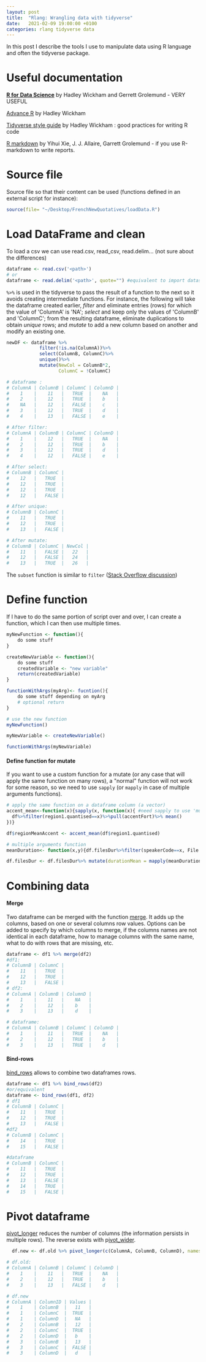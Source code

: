 ```yaml
---
layout: post
title:  "Rlang: Wrangling data with tidyverse"
date:   2021-02-09 19:00:00 +0100
categories: rlang tidyverse data
---
```


In this post I describe the tools I use to manipulate data using R language and often the tidyverse package. 

# Useful documentation
[**R for Data Science**][r4ds] by Hadley Wickham and Gerrett Grolemund - VERY USEFUL

[Advance R][adv-r] by Hadley Wickham

[Tidyverse style guide][style-tidyverse] by Hadley Wickham : good practices for writing R code

[R markdown][r-markdown] by Yihui Xie, J. J. Allaire, Garrett Grolemund - if you use R-markdown to write reports.  

[style-tidyverse]: https://style.tidyverse.org/
[adv-r]: https://adv-r.hadley.nz/
[r4ds]: https://r4ds.had.co.nz/
[r-markdown]: https://bookdown.org/yihui/rmarkdown/

# Source file
Source file so that their content can be used (functions defined in an external script for instance):
```R
source(file= "~/Desktop/FrenchNewQuotatives/loadData.R")
```


# Load DataFrame and clean
To load a csv we can use read.csv, read_csv, read.delim... (not sure about the differences)
```R
dataframe <- read.csv('<path>')
# or 
dataframe <- read.delim('<path>', quote="") #equivalent to import dataset with option 'Quote' to 'None'
```
`%>%` is used in the tidyverse to pass the result of a function to the next so it avoids creating intermediate functions.
For instance, the following will take the dataframe created earlier, *filter* and eliminate entries (rows) for which the value of 'ColumnA' is 'NA'; *select* and keep only the values of 'ColumnB' and 'ColumnC'; from the resulting dataframe, eliminate duplications to obtain *unique* rows; and *mutate* to add a new column based on another and modify an existing one.

```R
newDF <- dataframe %>% 
            filter(!is.na(ColumnA))%>%
            select(ColumnB, ColumnC)%>%
            unique()%>%
            mutate(NewCol = ColumnB*2,
            	   ColumnC = !ColumnC)

# dataframe :
# ColumnA | ColumnB | ColumnC | ColumnD |
#    1    |    11   |   TRUE  |    NA   |
#    2    |    12   |   TRUE  |    b    |
#    NA   |    12   |   FALSE |    c    |
#    3    |    12   |   TRUE  |    d    |
#    4    |    13   |   FALSE |    e    |

# After filter: 
# ColumnA | ColumnB | ColumnC | ColumnD |
#    1    |    12   |   TRUE  |    NA   |
#    2    |    12   |   TRUE  |    b    |
#    3    |    12   |   TRUE  |    d    |
#    4    |    12   |   FALSE |    e    |

# After select: 
# ColumnB | ColumnC |
#    12   |   TRUE  |
#    12   |   TRUE  |
#    12   |   TRUE  |
#    12   |   FALSE |

# After unique: 
# ColumnB | ColumnC |
#    11   |   TRUE  |
#    12   |   TRUE  |
#    13   |   FALSE |

# After mutate: 
# ColumnB | ColumnC | NewCol |
#    11   |   FALSE |   22   |
#    12   |   FALSE |   24   |
#    13   |   TRUE  |   26   |

```

The `subset` function is similar to `filter` ([Stack Overflow discussion][so-subset-filter])



[so-subset-filter]: https://stackoverflow.com/questions/39882463/difference-between-subset-and-filter-from-dplyr


# Define function
If I have to do the same portion of script over and over, I can create a function, which I can then use multiple times.

```R
myNewFunction <- function(){
	do some stuff
}

createNewVariable <- function(){
	do some stuff
	createdVariable <- "new variable"
	return(createdVariable)
}

functionWithArgs(myArg)<- fucntion(){
	do some stuff depending on myArg
	# optional return
}

# use the new function
myNewFunction()

myNewVariable <- createNewVariable()

functionWithArgs(myNewVariable)

```

#### Define function for mutate
If you want to use a custom function for a mutate (or any case that will apply the same function on many rows), a "normal" function will not work for some reason, so we need to use `sapply` (or `mapply` in case of multiple arguments functions). 

```R
# apply the same function on a dataframe column (a vector)
accent_mean<-function(x){sapply(x, function(x){ #need sapply to use 'mutate' or 'within'...
  df%>%filter(region1.quantised==x)%>%pull(accentFort)%>% mean()
})}

df$regionMeanAccent <- accent_mean(df$region1.quantised)

# multiple arguments function
meanDuration<- function(x,y){df.filesDur%>%filter(speakerCode==x, File == y)%>%pull(Duration)%>% mean()}

df.filesDur <- df.filesDur%>% mutate(durationMean = mapply(meanDuration, speakerCode, File))

```


# Combining data
#### Merge
Two dataframe can be merged with the function [merge][merge-doc]. 
It adds up the columns, based on one or several columns row values. 
Options can be added to specify by which columns to merge, if the columns names are not identical in each dataframe, how to manage columns with the same name, what to do with rows that are missing, etc.

```R
dataframe <- df1 %>% merge(df2)
#df1: 
# ColumnB | ColumnC |
#    11   |   TRUE  |
#    12   |   TRUE  |
#    13   |   FALSE |
# df2:
# ColumnA | ColumnB | ColumnD |
#    1    |    11   |    NA   |
#    2    |    12   |    b    |
#    3    |    13   |    d    |

# dataframe: 
# ColumnA | ColumnB | ColumnC | ColumnD |
#    1    |    11   |   TRUE  |    NA   |
#    2    |    12   |   TRUE  |    b    |
#    3    |    13   |   TRUE  |    d    |

```


#### Bind-rows
[bind_rows][bind_all-doc] allows to combine two dataframes rows.


```R
dataframe <- df1 %>% bind_rows(df2)
#or/equivalent
dataframe <- bind_rows(df1, df2)
# df1
# ColumnB | ColumnC |
#    11   |   TRUE  |
#    12   |   TRUE  |
#    13   |   FALSE |
#df2
# ColumnB | ColumnC |
#    14   |   TRUE  |
#    15   |   FALSE |

#dataframe
# ColumnB | ColumnC |
#    11   |   TRUE  |
#    12   |   TRUE  |
#    13   |   FALSE |
#    14   |   TRUE  |
#    15   |   FALSE |

```


[merge-doc]: https://www.rdocumentation.org/packages/base/versions/3.6.2/topics/merge
[bind_all-doc]: https://www.rdocumentation.org/packages/dplyr/versions/0.4.0/topics/rbind_all

# Pivot dataframe
[pivot_longer][pivot_longer-doc] reduces the number of columns (the information persists in multiple rows). 
The reverse exists with p[ivot_wider][pivot_wider-doc].

```R
  df.new <- df.old %>% pivot_longer(c(ColumnA, ColumnB, ColumnD), names_to = "ColumnID", values_to = "Values")

# df.old: 
# ColumnA | ColumnB | ColumnC | ColumnD |
#    1    |    11   |   TRUE  |    NA   |
#    2    |    12   |   TRUE  |    b    |
#    3    |    13   |   FALSE |    d    |

# df.new
# ColumnA | ColumnID | Values |
#    1    | ColumnB  |   11   |
#    1    | ColumnC  |  TRUE  |
#    1    | ColumnD  |   NA   |
#    2    | ColumnB  |   12   |
#    2    | ColumnC  |  TRUE  |
#    2    | ColumnD  |   b    |
#    3    | ColumnB  |   13   |
#    3    | ColumnC  |  FALSE |
#    3    | ColumnD  |   d    |


```

[pivot_longer-doc]: https://www.rdocumentation.org/packages/tidytable/versions/0.5.7/topics/pivot_longer.
[pivot_wider-doc]: https://www.rdocumentation.org/packages/tidytable/versions/0.5.8/topics/pivot_wider.